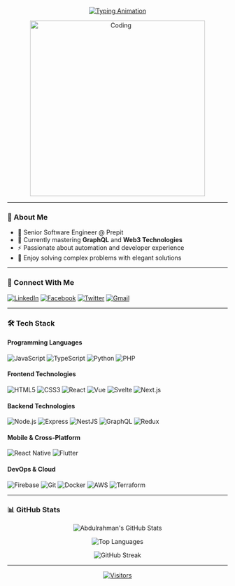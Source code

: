 <div align="center">
  
[![Typing Animation](https://readme-typing-svg.herokuapp.com?font=Fira+Code&size=26&duration=3000&pause=1000&color=58A6FF&center=true&vCenter=true&width=600&height=60&lines=Welcome+to+My+GitHub+Profile!;Hello!+I'm+Abdulrahman+Magdy;Senior+Software+Engineer;Automation+Enthusiast;Full-Stack+Developer)](https://git.io/typing-svg)

<img src="https://raw.githubusercontent.com/amagdy46/amagdy46/main/images/developer.gif" alt="Coding" width="400" />
</div>

---

### 🚀 About Me

- 🔭 Senior Software Engineer @ Prepit
- 🌱 Currently mastering **GraphQL** and **Web3 Technologies**
- ⚡ Passionate about automation and developer experience
- 🧠 Enjoy solving complex problems with elegant solutions

---

### 🔗 Connect With Me

[![LinkedIn](https://img.shields.io/badge/LinkedIn-0A66C2?style=for-the-badge&logo=linkedin&logoColor=white)](https://www.linkedin.com/in/amagdy46/)
[![Facebook](https://img.shields.io/badge/Facebook-1877F2?style=for-the-badge&logo=facebook&logoColor=white)](https://www.facebook.com/profile.php?id=100087050978830)
[![Twitter](https://img.shields.io/badge/Twitter-1DA1F2?style=for-the-badge&logo=twitter&logoColor=white)](https://twitter.com/EngAbdoMgdy)
[![Gmail](https://img.shields.io/badge/Gmail-EA4335?style=for-the-badge&logo=gmail&logoColor=white)](mailto:abdulrahman.magdy406@gmail.com)

---

### 🛠️ Tech Stack

#### Programming Languages
![JavaScript](https://img.shields.io/badge/JavaScript-F7DF1E?style=for-the-badge&logo=javascript&logoColor=black)
![TypeScript](https://img.shields.io/badge/TypeScript-3178C6?style=for-the-badge&logo=typescript&logoColor=white)
![Python](https://img.shields.io/badge/Python-3776AB?style=for-the-badge&logo=python&logoColor=white)
![PHP](https://img.shields.io/badge/PHP-777BB4?style=for-the-badge&logo=php&logoColor=white)

#### Frontend Technologies
![HTML5](https://img.shields.io/badge/HTML5-E34F26?style=for-the-badge&logo=html5&logoColor=white)
![CSS3](https://img.shields.io/badge/CSS3-1572B6?style=for-the-badge&logo=css3&logoColor=white)
![React](https://img.shields.io/badge/React-61DAFB?style=for-the-badge&logo=react&logoColor=black)
![Vue](https://img.shields.io/badge/Vue.js-4FC08D?style=for-the-badge&logo=vuedotjs&logoColor=white)
![Svelte](https://img.shields.io/badge/Svelte-FF3E00?style=for-the-badge&logo=svelte&logoColor=white)
![Next.js](https://img.shields.io/badge/Next.js-000000?style=for-the-badge&logo=nextdotjs&logoColor=white)

#### Backend Technologies
![Node.js](https://img.shields.io/badge/Node.js-339933?style=for-the-badge&logo=nodedotjs&logoColor=white)
![Express](https://img.shields.io/badge/Express.js-000000?style=for-the-badge&logo=express&logoColor=white)
![NestJS](https://img.shields.io/badge/NestJS-E0234E?style=for-the-badge&logo=nestjs&logoColor=white)
![GraphQL](https://img.shields.io/badge/GraphQL-E10098?style=for-the-badge&logo=graphql&logoColor=white)
![Redux](https://img.shields.io/badge/Redux-764ABC?style=for-the-badge&logo=redux&logoColor=white)

#### Mobile & Cross-Platform
![React Native](https://img.shields.io/badge/React_Native-61DAFB?style=for-the-badge&logo=react&logoColor=black)
![Flutter](https://img.shields.io/badge/Flutter-02569B?style=for-the-badge&logo=flutter&logoColor=white)

#### DevOps & Cloud
![Firebase](https://img.shields.io/badge/Firebase-FFCA28?style=for-the-badge&logo=firebase&logoColor=black)
![Git](https://img.shields.io/badge/Git-F05032?style=for-the-badge&logo=git&logoColor=white)
![Docker](https://img.shields.io/badge/Docker-2496ED?style=for-the-badge&logo=docker&logoColor=white)
![AWS](https://img.shields.io/badge/AWS-232F3E?style=for-the-badge&logo=amazonaws&logoColor=white)
![Terraform](https://img.shields.io/badge/Terraform-7B42BC?style=for-the-badge&logo=terraform&logoColor=white)

---

### 📊 GitHub Stats

<div align="center">
  
![Abdulrahman's GitHub Stats](https://github-readme-stats.vercel.app/api?username=amagdy46&count_private=true&show_icons=true&theme=tokyonight&hide_border=true)

![Top Languages](https://github-readme-stats.vercel.app/api/top-langs/?username=amagdy46&layout=compact&theme=tokyonight&hide_border=true&langs_count=8)

![GitHub Streak](https://streak-stats.demolab.com/?user=amagdy46&theme=tokyonight&hide_border=true)

</div>

---

<div align="center">
  
[![Visitors](https://komarev.com/ghpvc/?username=amagdy46&color=blue&label=PROFILE+VIEWS&style=for-the-badge)](https://github.com/amagdy46)

</div>
